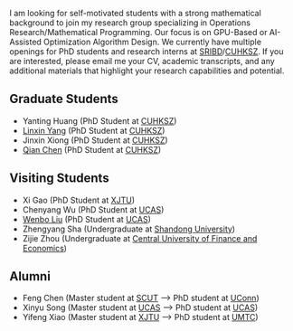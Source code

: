 I am looking for self-motivated students with a strong mathematical background to join my research group specializing in Operations Research/Mathematical Programming. Our focus is on GPU-Based or AI-Assisted Optimization Algorithm Design. We currently have multiple openings for PhD students and research interns at [SRIBD](https://www.sribd.cn/en)/[CUHKSZ](https://sds.cuhk.edu.cn/en/phd-programmes). If you are interested, please email me your CV, academic transcripts, and any additional materials that highlight your research capabilities and potential.

## Graduate Students
- Yanting Huang (PhD Student at [CUHKSZ](https://www.cuhk.edu.cn/en))
- [Linxin Yang](https://scholar.google.com/citations?user=tQmW5QQAAAAJ&hl=en&oi=ao) (PhD Student at [CUHKSZ](https://www.cuhk.edu.cn/en))
- Jinxin Xiong (PhD Student at [CUHKSZ](https://www.cuhk.edu.cn/en))
- [Qian Chen](https://scholar.google.com/citations?user=O74Oj08AAAAJ&hl=en) (PhD Student at [CUHKSZ](https://www.cuhk.edu.cn/en))

## Visiting Students
- Xi Gao (PhD Student at [XJTU](http://en.xjtu.edu.cn/))
- Chenyang Wu (PhD Student at [UCAS](https://english.ucas.ac.cn/))
- [Wenbo Liu](https://scholar.google.com/citations?user=vc4UT08AAAAJ&hl=en) (PhD Student at [UCAS](https://english.ucas.ac.cn/))
- Zhengyang Sha (Undergraduate at [Shandong University](https://www.en.sdu.edu.cn/))
- Zijie Zhou (Undergraduate at [Central University of Finance and Economics](https://en.cufe.edu.cn/)) 

## Alumni
- Feng Chen (Master student at [SCUT](https://www.scut.edu.cn/en/) --> PhD student at [UConn](https://uconn.edu/))
- Xinyu Song (Master student at [UCAS](https://english.ucas.ac.cn/) --> PhD student at [UCAS](https://english.ucas.ac.cn/))
- Yifeng Xiao (Master student at [XJTU](http://en.xjtu.edu.cn/) --> PhD student at [UMTC](https://twin-cities.umn.edu/))
